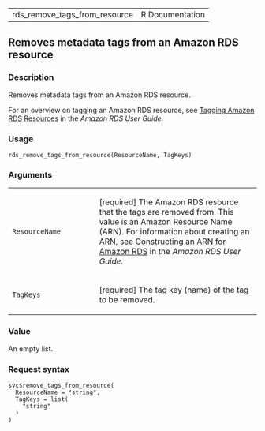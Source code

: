 <table style="width: 100%;">
<tbody>
<tr class="odd">
<td>rds_remove_tags_from_resource</td>
<td style="text-align: right;">R Documentation</td>
</tr>
</tbody>
</table>

## Removes metadata tags from an Amazon RDS resource

### Description

Removes metadata tags from an Amazon RDS resource.

For an overview on tagging an Amazon RDS resource, see [Tagging Amazon
RDS
Resources](https://docs.aws.amazon.com/AmazonRDS/latest/UserGuide/USER_Tagging.html)
in the *Amazon RDS User Guide.*

### Usage

    rds_remove_tags_from_resource(ResourceName, TagKeys)

### Arguments

<table>
<colgroup>
<col style="width: 35%" />
<col style="width: 65%" />
</colgroup>
<tbody>
<tr class="odd">
<td><code
id="rds_remove_tags_from_resource_:_ResourceName">ResourceName</code></td>
<td><p>[required] The Amazon RDS resource that the tags are removed
from. This value is an Amazon Resource Name (ARN). For information about
creating an ARN, see <a
href="https://docs.aws.amazon.com/AmazonRDS/latest/UserGuide/USER_Tagging.ARN.html#USER_Tagging.ARN.Constructing">Constructing
an ARN for Amazon RDS</a> in the <em>Amazon RDS User
Guide.</em></p></td>
</tr>
<tr class="even">
<td><code
id="rds_remove_tags_from_resource_:_TagKeys">TagKeys</code></td>
<td><p>[required] The tag key (name) of the tag to be removed.</p></td>
</tr>
</tbody>
</table>

### Value

An empty list.

### Request syntax

    svc$remove_tags_from_resource(
      ResourceName = "string",
      TagKeys = list(
        "string"
      )
    )
